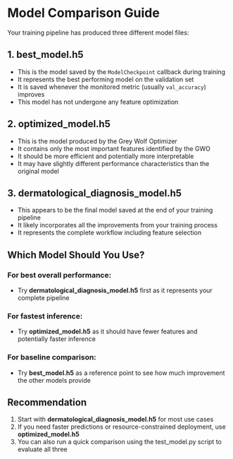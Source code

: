 # Model Comparison Guide

Your training pipeline has produced three different model files:

## 1. best_model.h5
- This is the model saved by the `ModelCheckpoint` callback during training
- It represents the best performing model on the validation set
- It is saved whenever the monitored metric (usually `val_accuracy`) improves
- This model has not undergone any feature optimization

## 2. optimized_model.h5
- This is the model produced by the Grey Wolf Optimizer
- It contains only the most important features identified by the GWO
- It should be more efficient and potentially more interpretable
- It may have slightly different performance characteristics than the original model

## 3. dermatological_diagnosis_model.h5
- This appears to be the final model saved at the end of your training pipeline
- It likely incorporates all the improvements from your training process
- It represents the complete workflow including feature selection

## Which Model Should You Use?

### For best overall performance:
- Try **dermatological_diagnosis_model.h5** first as it represents your complete pipeline

### For fastest inference:
- Try **optimized_model.h5** as it should have fewer features and potentially faster inference

### For baseline comparison:
- Try **best_model.h5** as a reference point to see how much improvement the other models provide

## Recommendation

1. Start with **dermatological_diagnosis_model.h5** for most use cases
2. If you need faster predictions or resource-constrained deployment, use **optimized_model.h5**
3. You can also run a quick comparison using the test_model.py script to evaluate all three
